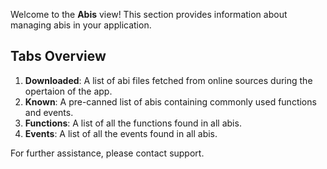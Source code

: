<!-- ADD_ROUTE -->

Welcome to the **Abis** view! This section provides information about managing abis in your application.

## Tabs Overview

1. **Downloaded**: A list of abi files fetched from online sources during the opertaion of the app.
2. **Known**: A pre-canned list of abis containing commonly used functions and events.
3. **Functions**: A list of all the functions found in all abis.
4. **Events**: A list of all the events found in all abis.

For further assistance, please contact support.

<!-- ADD_ROUTE -->
